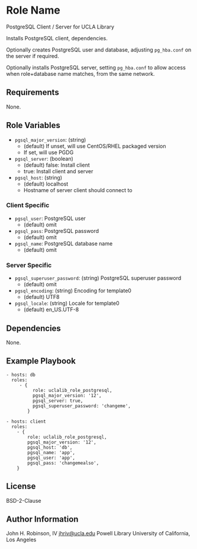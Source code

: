 Role Name
=========

PostgreSQL Client / Server for UCLA Library

Installs PostgreSQL client, dependencies.

Optionally creates PostgreSQL user and database, adjusting `pg_hba.conf` on the server if required.

Optionally installs PostgreSQL server, setting `pg_hba.conf` to allow access when role+database name matches, from the same network.

Requirements
------------

None.

Role Variables
--------------

* `pgsql_major_version`: (string)
  * (default) If unset, will use CentOS/RHEL packaged version
  * If set, will use PGDG
* `pgsql_server`: (boolean)
  * (default) false: Install client
  * true: Install client and server
* `pgsql_host`: (string)
  * (default) localhost
  * Hostname of server client should connect to

### Client Specific

* `pgsql_user`: PostgreSQL user
  * (default) omit
* `pgsql_pass`: PostgreSQL password
  * (default) omit
* `pgsql_name`: PostgreSQL database name
  * (default) omit

### Server Specific

* `pgsql_superuser_password`: (string) PostgreSQL superuser password
  * (default) omit
* `pgsql_encoding`: (string) Encoding for template0
  * (default) UTF8
* `pgsql_locale`: (string) Locale for template0
  * (default) en_US.UTF-8

Dependencies
------------

None.

Example Playbook
----------------


    - hosts: db
      roles:
         - {
              role: uclalib_role_postgresql,  
              pgsql_major_version: '12',
              pgsql_server: true,
              pgsql_superuser_password: 'changeme',
            }

    - hosts: client
      roles:
        - {
            role: uclalib_role_postgresql,
            pgsql_major_version: '12',
            pgsql_host: 'db',
            pgsql_name: 'app',
            pgsql_user: 'app',
            pgsql_pass: 'changemealso',
        }

License
-------

BSD-2-Clause

Author Information
------------------

John H. Robinson, IV <jhriv@ucla.edu>
Powell Library
University of California, Los Angeles
